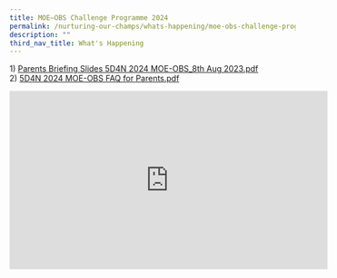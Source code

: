 ```yaml
---
title: MOE–OBS Challenge Programme 2024
permalink: /nurturing-our-champs/whats-happening/moe-obs-challenge-programme-2023/
description: ""
third_nav_title: What's Happening
---
```

<p>1)&nbsp;<a href="/files/parents%20briefing%20slides%20(5d4n%202024%20moc)%20-%20as%20of%208%20aug%202023.pdf">Parents Briefing Slides 5D4N 2024 MOE-OBS_8th Aug 2023.pdf</a><br>
	2)&nbsp;<a href="/files/5d4n%202024%20moe-obs%20faq%20for%20parents.pdf">5D4N 2024 MOE-OBS FAQ for Parents.pdf</a></p>

	
<iframe width="560" height="315" src="https://www.youtube.com/embed/-4cE2YfjDd4" title="Off to OBS!" frameborder="0" allow="accelerometer; autoplay; clipboard-write; encrypted-media; gyroscope; picture-in-picture" allowfullscreen=""></iframe>